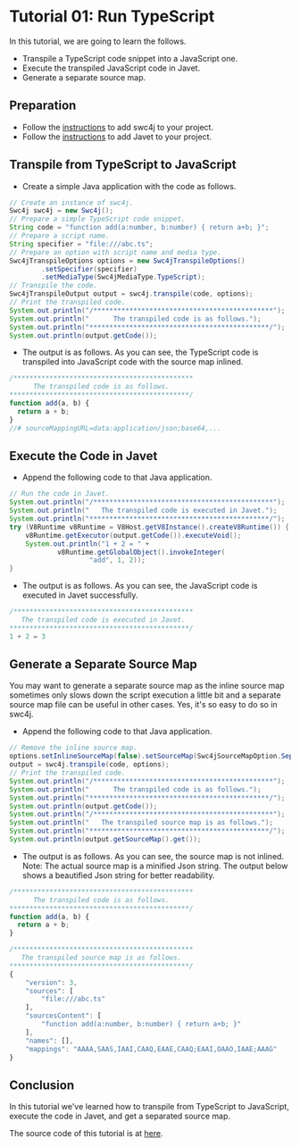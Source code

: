 # Tutorial 01: Run TypeScript

In this tutorial, we are going to learn the follows.

* Transpile a TypeScript code snippet into a JavaScript one.
* Execute the transpiled JavaScript code in Javet.
* Generate a separate source map.

## Preparation

* Follow the [instructions](../../) to add swc4j to your project.
* Follow the [instructions](https://github.com/caoccao/Javet) to add Javet to your project.

## Transpile from TypeScript to JavaScript

* Create a simple Java application with the code as follows.

```java
// Create an instance of swc4j.
Swc4j swc4j = new Swc4j();
// Prepare a simple TypeScript code snippet.
String code = "function add(a:number, b:number) { return a+b; }";
// Prepare a script name.
String specifier = "file:///abc.ts";
// Prepare an option with script name and media type.
Swc4jTranspileOptions options = new Swc4jTranspileOptions()
        .setSpecifier(specifier)
        .setMediaType(Swc4jMediaType.TypeScript);
// Transpile the code.
Swc4jTranspileOutput output = swc4j.transpile(code, options);
// Print the transpiled code.
System.out.println("/*********************************************");
System.out.println("      The transpiled code is as follows.");
System.out.println("*********************************************/");
System.out.println(output.getCode());
```

* The output is as follows. As you can see, the TypeScript code is transpiled into JavaScript code with the source map inlined.

```js
/*********************************************
      The transpiled code is as follows.
*********************************************/
function add(a, b) {
  return a + b;
}
//# sourceMappingURL=data:application/json;base64,...
```

## Execute the Code in Javet

* Append the following code to that Java application.

```java
// Run the code in Javet.
System.out.println("/*********************************************");
System.out.println("   The transpiled code is executed in Javet.");
System.out.println("*********************************************/");
try (V8Runtime v8Runtime = V8Host.getV8Instance().createV8Runtime()) {
    v8Runtime.getExecutor(output.getCode()).executeVoid();
    System.out.println("1 + 2 = " +
            v8Runtime.getGlobalObject().invokeInteger(
                    "add", 1, 2));
}
```

* The output is as follows. As you can see, the JavaScript code is executed in Javet successfully.

```js
/*********************************************
   The transpiled code is executed in Javet.
*********************************************/
1 + 2 = 3
```

## Generate a Separate Source Map

You may want to generate a separate source map as the inline source map sometimes only slows down the script execution a little bit and a separate source map file can be useful in other cases. Yes, it's so easy to do so in swc4j.

* Append the following code to that Java application.

```java
// Remove the inline source map.
options.setInlineSourceMap(false).setSourceMap(Swc4jSourceMapOption.Separate);
output = swc4j.transpile(code, options);
// Print the transpiled code.
System.out.println("/*********************************************");
System.out.println("      The transpiled code is as follows.");
System.out.println("*********************************************/");
System.out.println(output.getCode());
System.out.println("/*********************************************");
System.out.println("   The transpiled source map is as follows.");
System.out.println("*********************************************/");
System.out.println(output.getSourceMap().get());
```

* The output is as follows. As you can see, the source map is not inlined. Note: The actual source map is a minified Json string. The output below shows a beautified Json string for better readability.

```js
/*********************************************
      The transpiled code is as follows.
*********************************************/
function add(a, b) {
  return a + b;
}

/*********************************************
   The transpiled source map is as follows.
*********************************************/
{
    "version": 3,
    "sources": [
        "file:///abc.ts"
    ],
    "sourcesContent": [
        "function add(a:number, b:number) { return a+b; }"
    ],
    "names": [],
    "mappings": "AAAA,SAAS,IAAI,CAAQ,EAAE,CAAQ;EAAI,OAAO,IAAE;AAAG"
}
```

## Conclusion

In this tutorial we've learned how to transpile from TypeScript to JavaScript, execute the code in Javet, and get a separated source map.

The source code of this tutorial is at [here](../../src/test/java/com/caoccao/javet/swc4j/tutorials/Tutorial01RunTypeScript.java).
